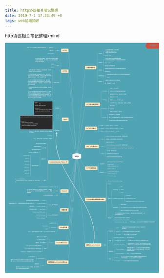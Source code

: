 ```yaml
---
title: http协议相关笔记整理
date: 2019-7-1 17:33:49 +8
tags: web前端知识
---
```


http协议相关笔记整理xmind

![http](../public/images/http_xmind.png)
